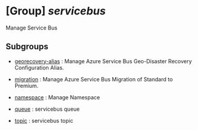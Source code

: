 # [Group] _servicebus_

Manage Service Bus

## Subgroups

- [georecovery-alias](/Commands/servicebus/georecovery-alias/readme.md)
: Manage Azure Service Bus Geo-Disaster Recovery Configuration Alias.

- [migration](/Commands/servicebus/migration/readme.md)
: Manage Azure Service Bus Migration of Standard to Premium.

- [namespace](/Commands/servicebus/namespace/readme.md)
: Manage Namespace

- [queue](/Commands/servicebus/queue/readme.md)
: servicebus queue

- [topic](/Commands/servicebus/topic/readme.md)
: servicebus topic
